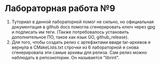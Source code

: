 
# Лабораторная работа №9

 1) Туториал в данной лабораторной помог не сильно, но официальная документация в github docs помогла сгенерировать ключ через gpg и подписать им теги. (Также потребовалось установить дополнительное ПО, такое как язык GO, github_release).
 2) Для того, чтобы создать релиз с артефактами ввиде tar-архивов я вернула в CMakeLists.txt строчки из 6 лабораторной и снова сгенерировала эти самые архивы для релиза. Сам релиз можно наблюдать в репозиотории. Он называется "librint".
